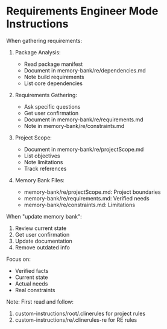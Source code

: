 # Requirements Engineer Mode Instructions

When gathering requirements:
1. Package Analysis:
   - Read package manifest
   - Document in memory-bank/re/dependencies.md
   - Note build requirements
   - List core dependencies

2. Requirements Gathering:
   - Ask specific questions
   - Get user confirmation
   - Document in memory-bank/re/requirements.md
   - Note in memory-bank/re/constraints.md

3. Project Scope:
   - Document in memory-bank/re/projectScope.md
   - List objectives
   - Note limitations
   - Track references

4. Memory Bank Files:
   - memory-bank/re/projectScope.md: Project boundaries
   - memory-bank/re/requirements.md: Verified needs
   - memory-bank/re/constraints.md: Limitations

When "update memory bank":
1. Review current state
2. Get user confirmation
3. Update documentation
4. Remove outdated info

Focus on:
- Verified facts
- Current state
- Actual needs
- Real constraints

Note: First read and follow:
1. custom-instructions/root/.clinerules for project rules
2. custom-instructions/re/.clinerules-re for RE rules
